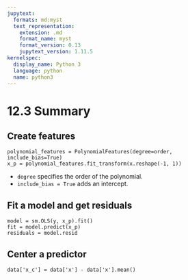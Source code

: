 ```yaml
---
jupytext:
  formats: md:myst
  text_representation:
    extension: .md
    format_name: myst
    format_version: 0.13
    jupytext_version: 1.11.5
kernelspec:
  display_name: Python 3
  language: python
  name: python3
---
```


# 12.3 Summary

## Create features

```{code-block}
polynomial_features = PolynomialFeatures(degree=order, include_bias=True)
x_p = polynomial_features.fit_transform(x.reshape(-1, 1))
```
- `degree` specifies the order of the polynomial.
- `include_bias = True` adds an intercept.

## Fit a model and get residuals

```{code-block}
model = sm.OLS(y, x_p).fit()
fit = model.predict(x_p)
residuals = model.resid
```

## Center a predictor

```{code-block}
data['x_c'] = data['x'] - data['x'].mean()
```
